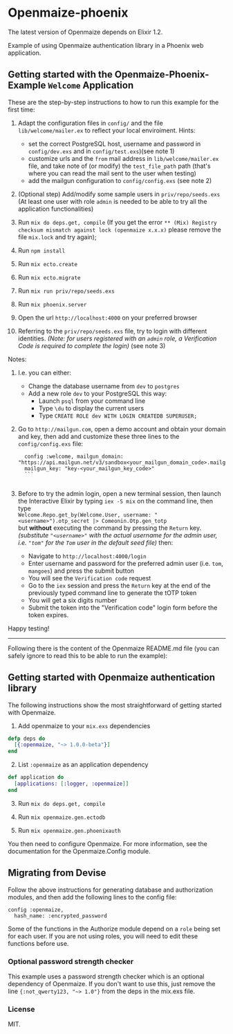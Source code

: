 # Openmaize-phoenix

The latest version of Openmaize depends on Elixir 1.2.

Example of using Openmaize authentication library in a Phoenix web
application.


## Getting started with the Openmaize-Phoenix-Example `Welcome` Application

These are the step-by-step instructions to how to run this example for the first time:   

 1. Adapt the configuration files in `config/` and 
    the file `lib/welcome/mailer.ex` to reflect your local enviroiment. 
    Hints:
      * set the correct PostgreSQL host, username and password 
        in `config/dev.exs` and in `config/test.exs`)(see note 1)
      * customize urls and the `from` mail address in `lib/welcome/mailer.ex`
        file, and take note of (or modify) the `test_file_path` path (that's where you can read the mail sent to the user when testing)
      * add the mailgun configuration to `config/config.exs` (see note 2)

 2. (Optional step) Add/modify some sample users in `priv/repo/seeds.exs`
      (At least one user with role `admin` is needed to be able to try all the application functionalities)
  
 3. Run `mix do deps.get, compile`
      (If you get the error
        `** (Mix) Registry checksum mismatch against lock (openmaize x.x.x)` 
      please remove the file `mix.lock` and try again);

 4. Run `npm install`

 5. Run `mix ecto.create`

 6. Run `mix ecto.migrate`

 7. Run `mix run priv/repo/seeds.exs`

 8. Run `mix phoenix.server`

 9. Open the url `http://localhost:4000` on your preferred browser

 10. Referring to the `priv/repo/seeds.exs` file, try to login 
      with different identities. 
      _(Note: for users registered with an `admin` role, a Verification Code is required to complete the login)_ (see note 3)  


Notes:  

1. I.e. you can either:

   - Change the database username from `dev` to `postgres`  
   - Add a new role `dev` to your PostgreSQL this way:
     * Launch `psql` from your command line
     * Type `\du` to display the current users
     * Type `CREATE ROLE dev WITH LOGIN CREATEDB SUPERUSER;`  
 
2. Go to `http://mailgun.com`, open a demo account and obtain your domain and key, then add and customize these three lines to the `config/config.exs` file:  

     ```# Configures MailGun
       config :welcome, mailgun_domain: "https://api.mailgun.net/v3/sandbox<your_mailgun_domain_code>.mailgun.org",`
       mailgun_key: "key-<your_mailgun_key_code>"
       ```   
       
3. Before to try the admin login, open a new terminal session, then launch the Interactive Elixir 
    by typing `iex -S mix` on the command line,
    then type  
    `Welcome.Repo.get_by(Welcome.User, username: "<username>").otp_secret |> Comeonin.Otp.gen_totp`  
    but **without** executing the command by pressing the `Return` key.  
    _(substitute `"<username>"` with the actual username for the admin user, i.e. `"tom"` for the `Tom` user in the default seed file)_
    then:
      - Navigate to `http://localhost:4000/login`
      - Enter username and password for the preferred admin user 
        (i.e. `tom`, `mangoes`) and press the submit button
      - You will see the `Verification code` request
      - Go to the `iex` session and press the `Return` key at the end 
        of the previously typed command line to generate the tOTP token
      - You will get a six digits number
      - Submit the token into the "Verification code" login form before the token expires.  
  
Happy testing!  
  



---

Following there is the content of the Openmaize README.md file (you can safely ignore to read this to be able to run the example):


## Getting started with Openmaize authentication library

The following instructions show the most straightforward of getting started
with Openmaize.

1. Add openmaize to your `mix.exs` dependencies

  ```elixir
  defp deps do
    [{:openmaize, "~> 1.0.0-beta"}]
  end
  ```

2. List `:openmaize` as an application dependency

  ```elixir
  def application do
    [applications: [:logger, :openmaize]]
  end
  ```

3. Run `mix do deps.get, compile`

4. Run `mix openmaize.gen.ectodb`

5. Run `mix openmaize.gen.phoenixauth`

You then need to configure Openmaize. For more information, see the documentation
for the Openmaize.Config module.

## Migrating from Devise

Follow the above instructions for generating database and authorization
modules, and then add the following lines to the config file:

    config :openmaize,
      hash_name: :encrypted_password

Some of the functions in the Authorize module depend on a `role` being
set for each user. If you are not using roles, you will need to edit
these functions before use.

### Optional password strength checker

This example uses a password strength checker which is an optional dependency of
Openmaize. If you don't want to use this, just remove the line `{:not_qwerty123, "~> 1.0"}`
from the deps in the mix.exs file.

### License

MIT.

